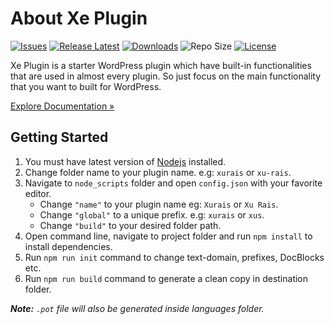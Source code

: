 
# About Xe Plugin

[![Issues](https://img.shields.io/github/issues/XeCreators/xe-plugin)](https://github.com/XeCreators/xe-plugin/issues)
[![Release Latest](https://img.shields.io/github/v/release/XeCreators/xe-plugin?color=yellowgreen)](https://github.com/XeCreators/xe-plugin/releases/latest)
[![Downloads](https://img.shields.io/github/downloads/XeCreators/xe-plugin/total)](https://github.com/XeCreators/xe-plugin/releases/latest)
![Repo Size](https://img.shields.io/github/repo-size/XeCreators/xe-plugin.svg)
[![License](https://img.shields.io/github/license/XeCreators/xe-plugin)](https://github.com/XeCreators/xe-plugin/blob/master/LICENSE.md)

Xe Plugin is a starter WordPress plugin which have built-in functionalities that are used in almost every plugin. So just focus on the main functionality that you want to built for WordPress.

[Explore Documentation »](https://xecreators.github.io/xe-plugin)

## Getting Started

1. You must have latest version of [Nodejs](https://nodejs.org/en/) installed.
2. Change folder name to your plugin name. e.g: `xurais` or `xu-rais`.
3. Navigate to `node_scripts` folder and open `config.json` with your favorite editor.
    - Change `"name"` to your plugin name eg: `Xurais` or `Xu Rais`.
    - Change `"global"` to a unique prefix. e.g: `xurais` or `xus`.
    - Change `"build"` to your desired folder path.
4. Open command line, navigate to project folder and run `npm install` to install dependencies.
5. Run `npm run init` command to change text-domain, prefixes, DocBlocks etc.
6. Run `npm run build` command to generate a clean copy in destination folder.

***Note:** `.pot` file will also be generated inside languages folder.*
